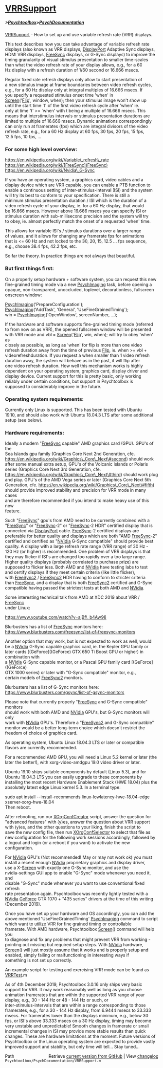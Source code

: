 # [VRRSupport](VRRSupport)
##### >[Psychtoolbox](Psychtoolbox)>[PsychDocumentation](PsychDocumentation)

[VRRSupport](VRRSupport) - How to set up and use variable refresh rate (VRR) displays.  
  
This text describes how you can take advantage of variable refresh rate  
displays (also known as VRR displays, [DisplayPort](DisplayPort) Adaptive Sync displays,  
HDMI VRR displays, [FreeSync](FreeSync) displays, or G-Sync displays) to improve the  
timing granularity of visual stimulus presentation to smaller time-scales  
than what the video refresh rate of your display allows, e.g., for a 60  
Hz display with a refresh duration of 1/60 second or 16.666 msecs.  
  
Regular fixed rate refresh displays only allow to start presentation of  
a new stimulus image at frame boundaries between video refresh cycles,  
e.g., for a 60 Hz display only at integral multiples of 16.666 msecs. If  
you specify a requested stimulus onset time 'when' in  
[Screen](Screen)('[Flip](Flip)', window, when); then your stimulus image won't show up  
until the start time 't' of the first video refresh cycle after 'when' ie.  
only at time 't' \>= 'when' with t being a multiple of 16.666 msecs. This  
means that interstimulus intervals or stimulus presentation durations are  
limited to multiple of 16.666 msecs. Dynamic animations correspondingly  
can only run at framerates (fps) which are integral divisors of the video  
refresh rate, e.g., for a 60 Hz display at 60 fps, 30 fps, 20 fps, 15 fps,  
12.5 fps, 10 fps, ...  
  
### For some high level overview:  
  
https://en.wikipedia.org/wiki/Variable\_refresh\_rate  
https://en.wikipedia.org/wiki/[FreeSync](FreeSync)  
https://en.wikipedia.org/wiki/Nvidia\_G-Sync  
  
If you have an operating system, a graphics card, video cables and a  
display device which are VRR capable, you can enable a PTB function to  
enable a continuous setting of inter-stimulus-interval (ISI) and the system  
will try its best to conform to your specification. There is still a  
minimum stimulus presentation duration / ISI which is the duration of a  
video refresh cycle of your display, ie. for a 60 Hz display, that would  
be 16.666 msecs. However above 16.666 msecs you can specify ISI or  
stimulus duration with sub-millisecond precision and the system will try  
to obey, ie. almost perfectly match the onset of a requested 'when' time.  
  
This allows for variable ISI's / stimulus durations over a larger range  
of values, and it allows for changing any framerate fps for animations  
that is <= 60 Hz and not locked to the 30, 20, 15, 12.5 ... fps sequence,  
e.g., choose 38.4 fps, 42.2 fps, etc.  
  
So far the theory. In practice things are not always that beautiful.  
  
### But first things first:  
  
On a properly setup hardware + software system, you can request this new  
fine-grained timing mode via a new [PsychImaging](PsychImaging) task, before opening a  
opaque, non-transparent, unoccluded, toplevel, decorationless, fullscreen  
onscreen window:  
  
[PsychImaging](PsychImaging)('PrepareConfiguration');  
[PsychImaging](PsychImaging)('AddTask', 'General', 'UseFineGrainedTiming');  
win = [PsychImaging](PsychImaging)('OpenWindow', screenNumber, ...);  
  
If the hardware and software supports fine-grained timing mode (referred  
to from now on as VRR), the opened fullscreen window will be presented  
with VRR mode and vbl = [Screen](Screen)('[Flip](Flip)', win, when); will try to obey 'when' as  
closely as possible, as long as 'when' for flip is more than one video  
refresh duration away from the time of previous [Flip](Flip), ie. when \>= vbl +  
videorefreshduration. If you request a when smaller than 1 video refresh  
duration away, the system will behave as in the past, it will flip after  
one video refresh duration. How well this mechanism works is highly  
dependent on your operating system, graphics card, display driver and  
display device. Current support for this is pretty basic, only working  
reliably under certain conditions, but support in Psychtoolbox is  
supposed to considerably improve in the future.  
  
  
### Operating system requirements:  
  
Currently only Linux is supported. This has been tested with Ubuntu  
19.10, and should also work with Ubuntu 18.04.3 LTS after some additional  
setup (see below).  
  
### Hardware requirements:  
  
Ideally a modern "[FreeSync](FreeSync) capable" AMD graphics card (GPU). GPU's of the  
Sea Islands gpu family (Graphics Core Next 2nd Generation, cfe.  
https://en.wikipedia.org/wiki/Graphics\_Core\_Next\#second) should work  
after some manual extra setup, GPU's of the Volcanic Islands or Polaris  
series (Graphics Core Next 3rd Generation, cfe.  
https://en.wikipedia.org/wiki/Graphics\_Core\_Next\#third) should work plug  
and play. GPU's of the AMD Vega series or later (Graphics Core Next 5th  
Generation, cfe. https://en.wikipedia.org/wiki/Graphics\_Core\_Next\#fifth)  
should provide improved stability and precision for VRR mode in many cases  
and are therefore recommended if you intend to make heavy use of this new  
feature.  
  
Such "[FreeSync](FreeSync)" gpu's from AMD need to be currently combined with a  
"[FreeSync](FreeSync)" or "[FreeSync](FreeSync)-2" or "[FreeSync](FreeSync)-2 HDR" certified display that is  
connected via [DisplayPort](DisplayPort) cable. [FreeSync](FreeSync)-2 certified displays are  
preferable for better quality and displays which are both "AMD [FreeSync](FreeSync)-2"  
certified and certified as "[NVidia](NVidia) G-Sync compatible" should provide best  
quality. A display with a large refresh rate range (VRR range) of 30 Hz -  
120 Hz (or higher) is recommended. One problem of VRR displays is that  
they may flicker if ISI's are changed too rapidly over a too large range.  
Higher quality displays (probably correlated to purchase prize) are  
supposed to flicker less. Both AMD and [NVidia](NVidia) have testing labs to test  
and certify displays if they meet certain criteria (like little flicker),  
with [FreeSync2](FreeSync2) / [FreeSync2](FreeSync2) HDR having to conform to stricter criteria  
than [FreeSync](FreeSync), and a display that is both [FreeSync2](FreeSync2) certified and G-Sync  
compatible having passed the strictest tests at both AMD and [NVidia](NVidia).  
  
Some interesting technical talk from AMD at XDC 2019 about VRR / [FreeSync](FreeSync)  
under Linux:  
  
https://www.youtube.com/watch?v=ajBf\_b4Aw98  
  
Blurbusters has a list of [FreeSync](FreeSync) monitors here:  
https://www.blurbusters.com/freesync/list-of-freesync-monitors  
  
Another option that may work, but is not expected to work as well, would  
be a [NVidia](NVidia) G-Sync capable graphics card, ie. the Kepler GPU family or  
later cards [(GeForce]((GeForce) GTX 650 Ti Boost GPU or higher) in combination with  
a [NVidia](NVidia) G-Sync capable monitor, or a Pascal GPU family card [(GeForce]((GeForce)  
GTX 1000 series) or later with "G-Sync compatible" monitor, e.g.,  
certain models of [FreeSync2](FreeSync2) monitors.  
  
Blurbusters has a list of G-Sync monitors here:  
https://www.blurbusters.com/gsync/list-of-gsync-monitors  
  
Please note that currently properly "[FreeSync](FreeSync) and G-Sync compatible" monitors  
should work with both AMD and [NVidia](NVidia) GPU's, but G-Sync monitors will only  
work with [NVidia](NVidia) GPU's. Therefore a "[FreeSync2](FreeSync2) and G-Sync compatible"  
monitor would be a better long-term choice which doesn't restrict the  
freedom of choice of graphics card.  
  
  
As operating system, Ubuntu Linux 18.04.3 LTS or later or compatible  
flavors are currently recommended.  
  
For a recommended AMD GPU, you will need a Linux 5.2 kernel or later (the  
later the better!), with xorg-video-amdgpu 19.0 video driver or later.  
  
Ubuntu 19.10 ships suitable components by default (Linux 5.3), and for  
Ubuntu 18.04.3 LTS you can easily upgrade to these components by  
installing the most recent Hardware Enablement Stack (HWE 18.04) plus the  
absolutely latest edge Linux kernel 5.3. In a terminal type:  
  
sudo apt install --install-recommends linux-lowlatency-hwe-18.04-edge xserver-xorg-hwe-18.04  
Then reboot.  
  
After rebooting, run our [XOrgConfCreator](XOrgConfCreator) script, answer the question for  
"advanced features" with (y)es, answer the question about VRR support  
with (y)es, and the other questions to your liking, finish the script to  
save the new config file, then run [XOrgConfSelector](XOrgConfSelector) to select that file as  
new configuration for the following work sessions accordingly, followed by  
a logout and login (or a reboot if you want) to activate the new  
configuration.  
  
For [NVidia](NVidia) GPU's (Not recommended! May or may not work ok) you must  
install a recent enough [NVidia](NVidia) proprietary graphics and display driver,  
use a X-[Screen](Screen) with exactly one G-Sync monitor, and use the  
nvidia-settings GUI app to enable "G-Sync" mode whenever you need it, and  
disable "G-Sync" mode whenever you want to use conventional fixed refresh  
rate presentation again. Psychtoolbox was recently lightly tested with a  
[NVidia](NVidia) [GeForce](GeForce) GTX 1070 + "435 series" drivers at the time of this writing  
(December 2019).  
  
Once you have set up your hardware and OS accordingly, you can add the  
above mentioned 'UseFineGrainedTiming' [PsychImaging](PsychImaging) command to script  
which want to utilize VRR for fine grained timing or controllable  
framerate. With AMD hardware, Psychtoolbox [Screen](Screen)() command will help you  
to diagnose and fix any problems that might prevent VRR from working -  
pointing out missing but required setup steps. With [NVidia](NVidia) hardware,  
[Screen](Screen)() will just mostly assume that it works and is properly setup and  
enabled, simply failing or malfunctioning in interesting ways if  
something is not set up correctly.  
  
An example script for testing and exercising VRR mode can be found as  
[VRRTest](VRRTest).m  
  
As of 4th December 2019, Psychtoolbox 3.0.16 only ships very basic  
support for VRR. It may work reasonably well as long as you choose  
animation framerates that are within the supported VRR range of your  
display, e.g., 30 - 144 Hz or 48 - 144 Hz or such, or  
inter-stimulus-intervals that are within a range corresponding to those  
framerates, e.g., for a 30 - 144 Hz display, from 6.9444 msecs to 33.333  
msecs. For framerates lower than the displays minimum, e.g., below 30  
fps, or ISI's above 33.333 msecs on a 30 Hz display, timing may become  
very unstable and unpredictable! Smooth changes in framerate or small  
incremental changes in ISI may provide more stable results than quick  
changes. These are hardware limitations at the moment. Future versions of  
Psychtoolbox or the Linux operating system are expected to provide vastly  
improved support and stability, but only time will tell... Stay tuned...  
  




<div class="code_header" style="text-align:right;">
  <span style="float:left;">Path&nbsp;&nbsp;</span> <span class="counter">Retrieve <a href=
  "https://raw.github.com/Psychtoolbox-3/Psychtoolbox-3/beta/Psychtoolbox/PsychDocumentation/VRRSupport.m">current version from GitHub</a> | View <a href=
  "https://github.com/Psychtoolbox-3/Psychtoolbox-3/commits/beta/Psychtoolbox/PsychDocumentation/VRRSupport.m">changelog</a></span>
</div>
<div class="code">
  <code>Psychtoolbox/PsychDocumentation/VRRSupport.m</code>
</div>

